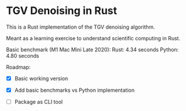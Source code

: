 # TGV Denoising in Rust

This is a Rust implementation of the TGV denoising algorithm.

Meant as a learning exercise to understand scientific computing in Rust.

Basic benchmark (M1 Mac Mini Late 2020):
Rust: 4.34 seconds
Python: 4.80 seconds

Roadmap:
- [x] Basic working version
- [x] Add basic benchmarks vs Python implementation
- [ ] Package as CLI tool


